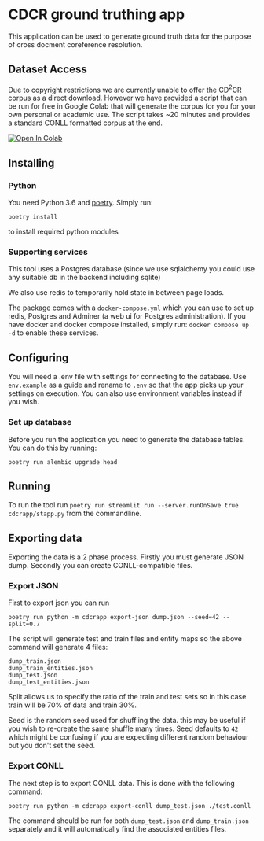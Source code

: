 # CDCR ground truthing app

This application can be used to generate ground truth data for the purpose of cross docment coreference resolution.


## Dataset Access

Due to copyright restrictions we are currently unable to offer the CD$^2$CR corpus as a direct download. However we have provided a script that can be run for free in Google Colab that will generate the corpus for you for your own personal or academic use. The script takes ~20 minutes and provides a standard CONLL formatted corpus at the end.

[![Open In Colab](https://colab.research.google.com/assets/colab-badge.svg)](https://colab.research.google.com/drive/11ARcCOsCFBTOG9vw64sAfashjDQzv7Ci?usp=sharing)


## Installing


### Python

You need Python 3.6 and [poetry](https://python-poetry.org/). Simply run:

`poetry install` 

to install required python modules

### Supporting services

This tool uses a Postgres database (since we use sqlalchemy you could use any suitable db in the backend including sqlite)

We also use redis to temporarily hold state in between page loads.

The package comes with a `docker-compose.yml` which you can use to set up redis, Postgres and Adminer (a web ui for Postgres administration). If you have docker and docker compose installed, simply run: `docker compose up -d` to enable these services.


## Configuring

You will need a .env file with settings for connecting to the database. Use `env.example` as a guide and rename to `.env` so that the app picks up your settings on execution. You can also use environment variables instead if you wish.

### Set up database 

Before you run the application you need to generate the database tables. You can do this by running:

`poetry run alembic upgrade head`

## Running

To run the tool run `poetry run streamlit run --server.runOnSave true cdcrapp/stapp.py` from the commandline.

## Exporting data

Exporting the data is a 2 phase process. Firstly you must generate JSON dump. Secondly you can create CONLL-compatible files.


### Export JSON
First to export json you can run

`poetry run python -m cdcrapp export-json dump.json --seed=42 --split=0.7`

The script will generate test and train files and entity maps so the above command will generate 4 files:

```
dump_train.json
dump_train_entities.json
dump_test.json
dump_test_entities.json
```

Split allows us to specify the ratio of the train and test sets so in this case train will be 70% of data and train 30%.

Seed is the random seed used for shuffling the data. this may be useful if you wish to re-create the same shuffle many times. Seed defaults to `42` which might be confusing if you are expecting different random behaviour but you don't set the seed.

### Export CONLL

The next step is to export CONLL data. This is done with the following command:

`poetry run python -m cdcrapp export-conll dump_test.json ./test.conll`

The command should be run for both `dump_test.json` and `dump_train.json` separately and it will automatically find the associated entities files.